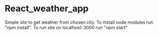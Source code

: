 # React_weather_app
Simple site to get weather from chosen city.
To install node modules run "npm install".
To run site on localhost::3000 run "npm start"
